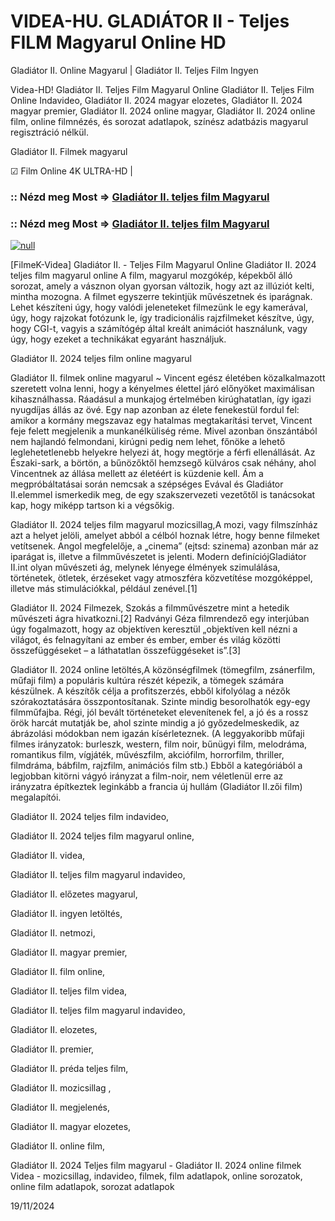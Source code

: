 # VIDEA-HU. GLADIÁTOR II - Teljes FILM Magyarul Online HD





Gladiátor II. Online Magyarul | Gladiátor II. Teljes Film Ingyen

Videa-HD! Gladiátor II. Teljes Film Magyarul Online Gladiátor II. Teljes Film Online Indavideo, Gladiátor II. 2024 magyar elozetes, Gladiátor II. 2024 magyar premier, Gladiátor II. 2024 online magyar, Gladiátor II. 2024 online film, online filmnézés, és sorozat adatlapok, színész adatbázis magyarul regisztráció nélkül.

Gladiátor II. Filmek magyarul

☑ Film Online 4K ULTRA-HD |

### :: Nézd meg Most => [Gladiátor II. teljes film Magyarul](https://t.co/FSjnBJAFgW)

### :: Nézd meg Most => [Gladiátor II. teljes film Magyarul](https://t.co/FSjnBJAFgW)

[![null](https://static.wixstatic.com/media/855a25_043b5abeb4ae4d35ac003198e7fe56ed~mv2.gif)](https://t.co/FSjnBJAFgW)

[FilmeK-Videa] Gladiátor II. - Teljes Film Magyarul Online Gladiátor II. 2024 teljes film magyarul online A film, magyarul mozgókép, képekből álló sorozat, amely a vásznon olyan gyorsan változik, hogy azt az illúziót kelti, mintha mozogna. A filmet egyszerre tekintjük művészetnek és iparágnak. Lehet készíteni úgy, hogy valódi jeleneteket filmezünk le egy kamerával, úgy, hogy rajzokat fotózunk le, így tradicionális rajzfilmeket készítve, úgy, hogy CGI-t, vagyis a számítógép által kreált animációt használunk, vagy úgy, hogy ezeket a technikákat egyaránt használjuk.

Gladiátor II. 2024 teljes film online magyarul

Gladiátor II. filmek online magyarul ~ Vincent egész életében közalkalmazott szeretett volna lenni, hogy a kényelmes élettel járó előnyöket maximálisan kihasználhassa. Ráadásul a munkajog értelmében kirúghatatlan, így igazi nyugdíjas állás az övé. Egy nap azonban az élete fenekestül fordul fel: amikor a kormány megszavaz egy hatalmas megtakarítási tervet, Vincent feje felett megjelenik a munkanélküliség réme. Mivel azonban önszántából nem hajlandó felmondani, kirúgni pedig nem lehet, főnöke a lehető leglehetetlenebb helyekre helyezi át, hogy megtörje a férfi ellenállását. Az Északi-sark, a börtön, a bűnözőktől hemzsegő külváros csak néhány, ahol Vincentnek az állása mellett az életéért is küzdenie kell. Ám a megpróbáltatásai során nemcsak a szépséges Evával és Gladiátor II.elemmel ismerkedik meg, de egy szakszervezeti vezetőtől is tanácsokat kap, hogy miképp tartson ki a végsőkig.

Gladiátor II. 2024 teljes film magyarul mozicsillag,A mozi, vagy filmszínház azt a helyet jelöli, amelyet abból a célból hoznak létre, hogy benne filmeket vetítsenek. Angol megfelelője, a „cinema” (ejtsd: szinema) azonban már az iparágat is, illetve a filmművészetet is jelenti. Modern definíciójGladiátor II.int olyan művészeti ág, melynek lényege élmények szimulálása, történetek, ötletek, érzéseket vagy atmoszféra közvetítése mozgóképpel, illetve más stimulációkkal, például zenével.[1]

Gladiátor II. 2024 Filmezek, Szokás a filmművészetre mint a hetedik művészeti ágra hivatkozni.[2] Radványi Géza filmrendező egy interjúban úgy fogalmazott, hogy az objektíven keresztül „objektíven kell nézni a világot, és felnagyítani az ember és ember, ember és világ közötti összefüggéseket – a láthatatlan összefüggéseket is”.[3]

Gladiátor II. 2024 online letöltés,A közönségfilmek (tömegfilm, zsánerfilm, műfaji film) a populáris kultúra részét képezik, a tömegek számára készülnek. A készítők célja a profitszerzés, ebből kifolyólag a nézők szórakoztatására összpontosítanak. Szinte mindig besorolhatók egy-egy filmműfajba. Régi, jól bevált történeteket elevenítenek fel, a jó és a rossz örök harcát mutatják be, ahol szinte mindig a jó győzedelmeskedik, az ábrázolási módokban nem igazán kísérleteznek. (A leggyakoribb műfaji filmes irányzatok: burleszk, western, film noir, bűnügyi film, melodráma, romantikus film, vígjáték, művészfilm, akciófilm, horrorfilm, thriller, filmdráma, bábfilm, rajzfilm, animációs film stb.) Ebből a kategóriából a legjobban kitörni vágyó irányzat a film-noir, nem véletlenül erre az irányzatra építkeztek leginkább a francia új hullám (Gladiátor II.zői film) megalapítói.

Gladiátor II. 2024 teljes film indavideo,

Gladiátor II. 2024 teljes film magyarul online,

Gladiátor II. videa,

Gladiátor II. teljes film magyarul indavideo,

Gladiátor II. előzetes magyarul,

Gladiátor II. ingyen letöltés,

Gladiátor II. netmozi,

Gladiátor II. magyar premier,

Gladiátor II. film online,

Gladiátor II. teljes film videa,

Gladiátor II. teljes film magyarul indavideo,

Gladiátor II. elozetes,

Gladiátor II. premier,

Gladiátor II. préda teljes film,

Gladiátor II. mozicsillag ,

Gladiátor II. megjelenés,

Gladiátor II. magyar elozetes,

Gladiátor II. online film,

Gladiátor II. 2024 Teljes film magyarul - Gladiátor II. 2024 online filmek Videa - mozicsillag, indavideo, filmek, film adatlapok, online sorozatok, online film adatlapok, sorozat adatlapok

19/11/2024
